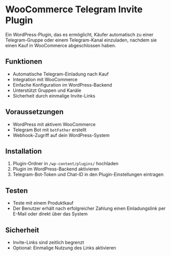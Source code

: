 # WooCommerce Telegram Invite Plugin

Ein WordPress-Plugin, das es ermöglicht, Käufer automatisch zu einer Telegram-Gruppe oder einem Telegram-Kanal einzuladen, nachdem sie einen Kauf in WooCommerce abgeschlossen haben.

## Funktionen

- Automatische Telegram-Einladung nach Kauf
- Integration mit WooCommerce
- Einfache Konfiguration im WordPress-Backend
- Unterstützt Gruppen und Kanäle
- Sicherheit durch einmalige Invite-Links

## Voraussetzungen

- WordPress mit aktivem WooCommerce
- Telegram Bot mit `botFather` erstellt
- Webhook-Zugriff auf dein WordPress-System

## Installation

1. Plugin-Ordner in `/wp-content/plugins/` hochladen
2. Plugin im WordPress-Backend aktivieren
3. Telegram-Bot-Token und Chat-ID in den Plugin-Einstellungen eintragen

## Testen

- Teste mit einem Produktkauf
- Der Benutzer erhält nach erfolgreicher Zahlung einen Einladungslink per E-Mail oder direkt über das System

## Sicherheit

- Invite-Links sind zeitlich begrenzt
- Optional: Einmalige Nutzung des Links aktivieren

